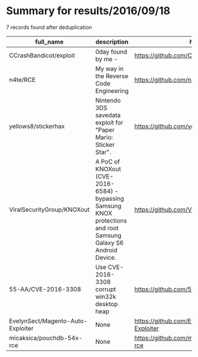 
# Summary for results/2016/09/18
    
7 records found after deduplication

| full_name | description | html_url | matched_list | matched_count | pushed_at | size | stargazers_count | language | forks_count |
|-----------------------------------|------------------------------------------------------------------------------------------------------------------|------------------------------------------------------|---------------------|-----------------|---------------------------|--------|--------------------|------------|---------------|
| CCrashBandicot/exploit | 0day found by me - | https://github.com/CCrashBandicot/exploit | ['0day', 'exploit'] | 2 | 2016-09-18 09:17:41+00:00 | 6 | 3 | Perl | 2 |
| n4te/RCE | My way in the Reverse Code Engineering | https://github.com/n4te/RCE | ['rce'] | 1 | 2016-09-18 06:59:12+00:00 | 61590 | 1 | Python | 2 |
| yellows8/stickerhax | Nintendo 3DS savedata exploit for "Paper Mario: Sticker Star". | https://github.com/yellows8/stickerhax | ['exploit'] | 1 | 2016-09-18 19:50:09+00:00 | 24 | 25 | Assembly | 1 |
| ViralSecurityGroup/KNOXout | A PoC of KNOXout (CVE-2016-6584) - bypassing Samsung KNOX protections and root Samsung Galaxy S6 Android Device. | https://github.com/ViralSecurityGroup/KNOXout | ['cve poc'] | 1 | 2016-09-18 06:55:38+00:00 | 14 | 80 | C | 21 |
| 55-AA/CVE-2016-3308 | Use CVE-2016-3308 corrupt win32k desktop heap | https://github.com/55-AA/CVE-2016-3308 | ['cve-2'] | 1 | 2016-09-18 05:48:27+00:00 | 205 | 48 | C++ | 27 |
| EvelynSect/Magento-Auto-Exploiter | None | https://github.com/EvelynSect/Magento-Auto-Exploiter | ['exploit'] | 1 | 2016-09-18 11:07:56+00:00 | 3 | 0 | | 3 |
| micaksica/pouchdb-54x-rce | None | https://github.com/micaksica/pouchdb-54x-rce | ['rce'] | 1 | 2016-09-18 21:23:42+00:00 | 2 | 0 | JavaScript | 0 |
